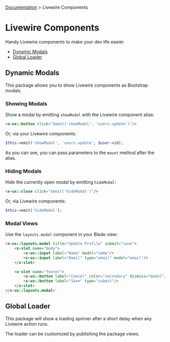 [Documentation](index.md) > Livewire Components

# Livewire Components

Handy Livewire components to make your dev life easier.

- [Dynamic Modals](#dynamic-modals)
- [Global Loader](#global-loader)

## Dynamic Modals

This package allows you to show Livewire components as Bootstrap modals.

### Showing Modals

Show a modal by emitting `showModal` with the Livewire component alias:

```html
<x-ux::button click="$emit('showModal', 'users.update')"/>
```

Or, via your Livewire components:

```php
$this->emit('showModal', 'users.update', $user->id);
```

As you can see, you can pass parameters to the `mount` method after the alias.

### Hiding Modals

Hide the currently open modal by emitting `hideModal`:

```html
<x-ux::close click="$emit('hideModal')"/>
```

Or, via Livewire components:

```php
$this->emit('hideModal');
```

### Modal Views

Use the `layouts.modal` component in your Blade view:

```html
<x-ux::layouts.modal title="Update Profile" submit="save">
    <x-slot name="body">
        <x-ux::input label="Name" model="name"/>
        <x-ux::input label="Email" type="email" model="email"/>
    </x-slot>

    <x-slot name="footer">
        <x-ux::button label="Cancel" color="secondary" dismiss="modal"/>
        <x-ux::button label="Save" type="submit"/>
    </x-slot>
</x-ux::layouts.modal>
```

## Global Loader

This package will show a loading spinner after a short delay when any Livewire action runs.

The loader can be customized by publishing the package views.
